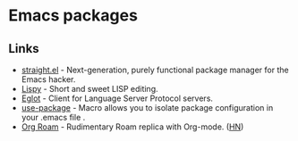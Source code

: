 # Emacs packages

## Links

- [straight.el](https://github.com/raxod502/straight.el) - Next-generation, purely functional package manager for the Emacs hacker.
- [Lispy](https://github.com/abo-abo/lispy) - Short and sweet LISP editing.
- [Eglot](https://github.com/joaotavora/eglot) - Client for Language Server Protocol servers.
- [use-package](https://github.com/jwiegley/use-package) - Macro allows you to isolate package configuration in your .emacs file .
- [Org Roam](https://github.com/jethrokuan/org-roam) - Rudimentary Roam replica with Org-mode. ([HN](https://news.ycombinator.com/item?id=22767658))
